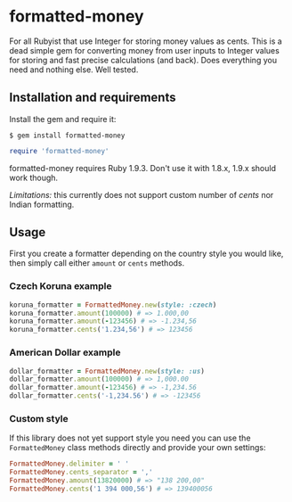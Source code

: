 # formatted-money

For all Rubyist that use Integer for storing money values as cents. This is a dead simple gem for converting money from user inputs to Integer values for storing and fast precise calculations (and back). Does everything you need and nothing else. Well tested.

## Installation and requirements

Install the gem and require it:
```
$ gem install formatted-money
```
```ruby
require 'formatted-money'
```
formatted-money requires Ruby 1.9.3. Don't use it with 1.8.x, 1.9.x should work though.

*Limitations:* this currently does not support custom number of *cents* nor Indian formatting.

## Usage

First you create a formatter depending on the country style you would like, then simply call either `amount` or `cents` methods.

### Czech Koruna example

```ruby
koruna_formatter = FormattedMoney.new(style: :czech)
koruna_formatter.amount(100000) # => 1.000,00
koruna_formatter.amount(-123456) # => -1.234,56
koruna_formatter.cents('1.234,56') # => 123456
```

### American Dollar example

```ruby
dollar_formatter = FormattedMoney.new(style: :us)
dollar_formatter.amount(100000) # => 1,000.00
dollar_formatter.amount(-123456) # => -1,234.56
dollar_formatter.cents('-1,234.56') # => -123456
```

### Custom style

If this library does not yet support style you need you can use the `FormattedMoney` class methods directly and provide your own settings:

```ruby
FormattedMoney.delimiter = ' '
FormattedMoney.cents_separator = ','
FormattedMoney.amount(13820000) # => "138 200,00"
FormattedMoney.cents('1 394 000,56') # => 139400056
```
